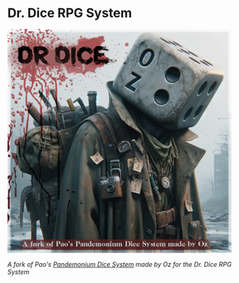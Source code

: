 # Dr. Dice RPG System

![poster](poster.png "poster")

*A fork of Pao's [Pandemonium Dice System](https://github.com/ZioPao/PandemoniumDiceSystem) made by Oz for the Dr. Dice RPG System*
